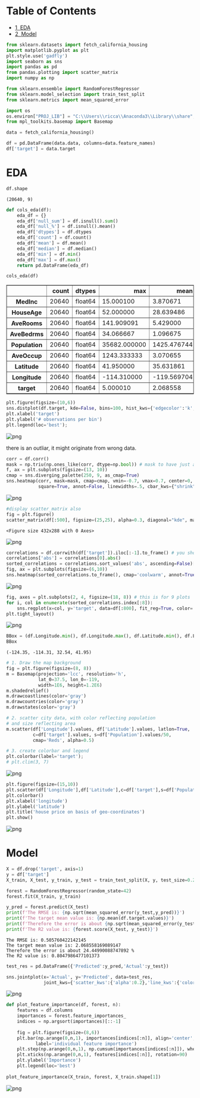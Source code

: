 
<h1>Table of Contents<span class="tocSkip"></span></h1>
<div class="toc"><ul class="toc-item"><li><span><a href="#EDA" data-toc-modified-id="EDA-1"><span class="toc-item-num">1&nbsp;&nbsp;</span>EDA</a></span></li><li><span><a href="#Model" data-toc-modified-id="Model-2"><span class="toc-item-num">2&nbsp;&nbsp;</span>Model</a></span></li></ul></div>


```python
from sklearn.datasets import fetch_california_housing
import matplotlib.pyplot as plt
plt.style.use('gadfly')
import seaborn as sns
import pandas as pd
from pandas.plotting import scatter_matrix
import numpy as np

from sklearn.ensemble import RandomForestRegressor
from sklearn.model_selection import train_test_split
from sklearn.metrics import mean_squared_error

import os
os.environ["PROJ_LIB"] = "C:\\Users\\ricca\\Anaconda3\\Library\\share"; #fixr
from mpl_toolkits.basemap import Basemap
```


```python
data = fetch_california_housing()

df = pd.DataFrame(data.data, columns=data.feature_names)
df['target'] = data.target
```

# EDA


```python
df.shape
```




    (20640, 9)




```python
def cols_eda(df): 
    eda_df = {}
    eda_df['null_sum'] = df.isnull().sum()
    eda_df['null_%'] = df.isnull().mean()
    eda_df['dtypes'] = df.dtypes
    eda_df['count'] = df.count()
    eda_df['mean'] = df.mean()
    eda_df['median'] = df.median()
    eda_df['min'] = df.min()
    eda_df['max'] = df.max()
    return pd.DataFrame(eda_df)
```


```python
cols_eda(df)
```




<div>
<style scoped>
    .dataframe tbody tr th:only-of-type {
        vertical-align: middle;
    }

    .dataframe tbody tr th {
        vertical-align: top;
    }

    .dataframe thead th {
        text-align: right;
    }
</style>
<table border="1" class="dataframe">
  <thead>
    <tr style="text-align: right;">
      <th></th>
      <th>count</th>
      <th>dtypes</th>
      <th>max</th>
      <th>mean</th>
      <th>median</th>
      <th>min</th>
      <th>null_%</th>
      <th>null_sum</th>
    </tr>
  </thead>
  <tbody>
    <tr>
      <th>MedInc</th>
      <td>20640</td>
      <td>float64</td>
      <td>15.000100</td>
      <td>3.870671</td>
      <td>3.534800</td>
      <td>0.499900</td>
      <td>0.0</td>
      <td>0</td>
    </tr>
    <tr>
      <th>HouseAge</th>
      <td>20640</td>
      <td>float64</td>
      <td>52.000000</td>
      <td>28.639486</td>
      <td>29.000000</td>
      <td>1.000000</td>
      <td>0.0</td>
      <td>0</td>
    </tr>
    <tr>
      <th>AveRooms</th>
      <td>20640</td>
      <td>float64</td>
      <td>141.909091</td>
      <td>5.429000</td>
      <td>5.229129</td>
      <td>0.846154</td>
      <td>0.0</td>
      <td>0</td>
    </tr>
    <tr>
      <th>AveBedrms</th>
      <td>20640</td>
      <td>float64</td>
      <td>34.066667</td>
      <td>1.096675</td>
      <td>1.048780</td>
      <td>0.333333</td>
      <td>0.0</td>
      <td>0</td>
    </tr>
    <tr>
      <th>Population</th>
      <td>20640</td>
      <td>float64</td>
      <td>35682.000000</td>
      <td>1425.476744</td>
      <td>1166.000000</td>
      <td>3.000000</td>
      <td>0.0</td>
      <td>0</td>
    </tr>
    <tr>
      <th>AveOccup</th>
      <td>20640</td>
      <td>float64</td>
      <td>1243.333333</td>
      <td>3.070655</td>
      <td>2.818116</td>
      <td>0.692308</td>
      <td>0.0</td>
      <td>0</td>
    </tr>
    <tr>
      <th>Latitude</th>
      <td>20640</td>
      <td>float64</td>
      <td>41.950000</td>
      <td>35.631861</td>
      <td>34.260000</td>
      <td>32.540000</td>
      <td>0.0</td>
      <td>0</td>
    </tr>
    <tr>
      <th>Longitude</th>
      <td>20640</td>
      <td>float64</td>
      <td>-114.310000</td>
      <td>-119.569704</td>
      <td>-118.490000</td>
      <td>-124.350000</td>
      <td>0.0</td>
      <td>0</td>
    </tr>
    <tr>
      <th>target</th>
      <td>20640</td>
      <td>float64</td>
      <td>5.000010</td>
      <td>2.068558</td>
      <td>1.797000</td>
      <td>0.149990</td>
      <td>0.0</td>
      <td>0</td>
    </tr>
  </tbody>
</table>
</div>




```python
plt.figure(figsize=(10,6))
sns.distplot(df.target, kde=False, bins=100, hist_kws={'edgecolor':'k', 'linewidth':.5}, label='individual FEATURE')
plt.xlabel('target')
plt.ylabel('# observations per bin')
plt.legend(loc='best');
```


![png](output_7_0.png)


there is an outliar, it might originate from wrong data.


```python
corr = df.corr()
mask = np.triu(np.ones_like(corr, dtype=np.bool)) # mask to have just a triangular matrix
f, ax = plt.subplots(figsize=(13, 10))
cmap = sns.diverging_palette(250, 9, as_cmap=True)
sns.heatmap(corr, mask=mask, cmap=cmap, vmin=-0.7, vmax=0.7, center=0,
            square=True, annot=False, linewidths=.5, cbar_kws={"shrink": .5});
```


![png](output_9_0.png)



```python
#display scatter_matrix also
fig = plt.figure()
scatter_matrix(df[:500], figsize=(25,25), alpha=0.3, diagonal="kde", marker="o");
```


    <Figure size 432x288 with 0 Axes>



![png](output_10_1.png)



```python
correlations = df.corrwith(df['target']).iloc[:-1].to_frame() # you should have features only and label as last column in df
correlations['abs'] = correlations[0].abs()
sorted_correlations = correlations.sort_values('abs', ascending=False)[0]
fig, ax = plt.subplots(figsize=(6,10))
sns.heatmap(sorted_correlations.to_frame(), cmap='coolwarm', annot=True, vmin=-0.75, vmax=0.75, ax=ax);
```


![png](output_11_0.png)



```python
fig, axes = plt.subplots(2, 4, figsize=(18, 8)) # this is for 9 plots
for i, col in enumerate(sorted_correlations.index[:8]):
    sns.regplot(x=col, y='target', data=df[:800], fit_reg=True, color='blue', scatter_kws={'alpha':0.2}, ax=axes[i//4][i%4])
plt.tight_layout()
```


![png](output_12_0.png)



```python
BBox = (df.Longitude.min(), df.Longitude.max(), df.Latitude.min(), df.Latitude.max())
BBox
```




    (-124.35, -114.31, 32.54, 41.95)




```python
# 1. Draw the map background
fig = plt.figure(figsize=(8, 8))
m = Basemap(projection='lcc', resolution='h', 
            lat_0=37.5, lon_0=-119,
            width=1E6, height=1.2E6)
m.shadedrelief()
m.drawcoastlines(color='gray')
m.drawcountries(color='gray')
m.drawstates(color='gray')

# 2. scatter city data, with color reflecting population
# and size reflecting area
m.scatter(df['Longitude'].values, df['Latitude'].values, latlon=True,
          c=df['target'].values, s=df['Population'].values/50,
          cmap='Reds', alpha=0.5)

# 3. create colorbar and legend
plt.colorbar(label='target');
# plt.clim(3, 7)
```


![png](output_14_0.png)



```python
plt.figure(figsize=(15,10))
plt.scatter(df['Longitude'],df['Latitude'],c=df['target'],s=df['Population']/10, cmap='inferno')
plt.colorbar()
plt.xlabel('longitude')
plt.ylabel('latitude')
plt.title('house price on basis of geo-coordinates')
plt.show()
```


![png](output_15_0.png)


# Model


```python
X = df.drop('target', axis=1)
y = df['target']
X_train, X_test, y_train, y_test = train_test_split(X, y, test_size=0.2, random_state=42)
```


```python
forest = RandomForestRegressor(random_state=42)
forest.fit(X_train, y_train)

y_pred = forest.predict(X_test)
print(f'The RMSE is: {np.sqrt(mean_squared_error(y_test,y_pred))}')
print(f'The target mean value is: {np.mean(df.target.values)}')
print(f'Therefore the error is about {np.sqrt(mean_squared_error(y_test,y_pred))*100/np.mean(df.target.values)} %')
print(f'The R2 value is: {forest.score(X_test, y_test)}')
```

    The RMSE is: 0.505760422142145
    The target mean value is: 2.068558169089147
    Therefore the error is about 24.44990088747892 %
    The R2 value is: 0.8047986477101373
    


```python
test_res = pd.DataFrame({'Predicted':y_pred,'Actual':y_test})

sns.jointplot(x='Actual', y='Predicted', data=test_res,
              joint_kws={'scatter_kws':{'alpha':0.2},'line_kws':{'color':'gray', 'linestyle':'dotted'}}, kind="reg");
```


![png](output_19_0.png)



```python
def plot_feature_importance(df, forest, n):
    features = df.columns
    importances = forest.feature_importances_
    indices = np.argsort(importances)[::-1]
    
    fig = plt.figure(figsize=(8,6))
    plt.bar(np.arange(0,n,1), importances[indices[:n]], align='center', width=.5, alpha=.5, linewidth=1.0, edgecolor='k',
           label='individual feature importance')
    plt.step(np.arange(0,n,1), np.cumsum(importances[indices[:n]]), where='mid', label='cumulative feature importance')
    plt.xticks(np.arange(0,n,1), features[indices[:n]], rotation=90)
    plt.ylabel('Importance')
    plt.legend(loc='best')
    
plot_feature_importance(X_train, forest, X_train.shape[1])
```


![png](output_20_0.png)

